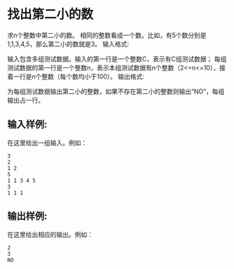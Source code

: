 # 找出第二小的数

求n个整数中第二小的数。
相同的整数看成一个数。比如，有5个数分别是1,1,3,4,5，那么第二小的数就是3。
输入格式:

输入包含多组测试数据。输入的第一行是一个整数C，表示有C组测试数据；
每组测试数据的第一行是一个整数n，表示本组测试数据有n个整数（2<=n<=10），接着一行是n个整数（每个数均小于100）。
输出格式:

为每组测试数据输出第二小的整数，如果不存在第二小的整数则输出“NO”，每组输出占一行。
## 输入样例:

在这里给出一组输入。例如：
```
3
2
1 2
5
1 1 3 4 5
3
1 1 1
```
## 输出样例:

在这里给出相应的输出。例如：
```
2
3
NO

```
